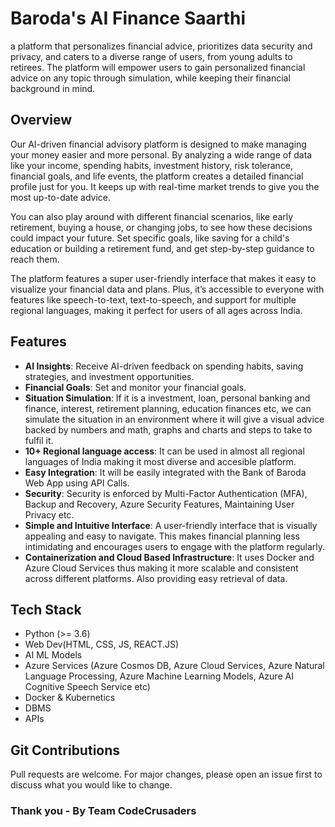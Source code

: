 # Baroda's AI Finance Saarthi
 a platform that personalizes financial advice, prioritizes data security and privacy, and caters to a diverse range of users, from young adults to retirees. The platform will empower users to gain personalized financial advice on any topic through simulation, while keeping their financial background in mind.

## Overview
Our AI-driven financial advisory platform is designed to make managing your money easier and more personal. By analyzing a wide range of data like your income, spending habits, investment history, risk tolerance, financial goals, and life events, the platform creates a detailed financial profile just for you. It keeps up with real-time market trends to give you the most up-to-date advice.

You can also play around with different financial scenarios, like early retirement, buying a house, or changing jobs, to see how these decisions could impact your future. Set specific goals, like saving for a child's education or building a retirement fund, and get step-by-step guidance to reach them.

The platform features a super user-friendly interface that makes it easy to visualize your financial data and plans. Plus, it’s accessible to everyone with features like speech-to-text, text-to-speech, and support for multiple regional languages, making it perfect for users of all ages across India.

## Features

- **AI Insights**: Receive AI-driven feedback on spending habits, saving strategies, and investment opportunities.
- **Financial Goals**: Set and monitor your financial goals.
- **Situation Simulation**: If it is a investment, loan, personal banking and finance, interest, retirement planning, education finances etc, we can simulate the situation in an environment where it will give a visual advice backed by numbers and math, graphs and charts and steps to take to fulfil it.
- **10+ Regional language access**: It can be used in almost all regional languages of India making it most diverse and accesible platform.
- **Easy Integration**: It will be easily integrated with the Bank of Baroda Web App using API Calls.
- **Security**: Security is enforced by Multi-Factor Authentication (MFA), Backup and Recovery, Azure Security Features, Maintaining User Privacy etc.
- **Simple and Intuitive Interface**: A user-friendly interface that is visually appealing and easy to navigate. This makes financial planning less intimidating and encourages users to engage with the platform regularly.
- **Containerization and Cloud Based Infrastructure**: It uses Docker and Azure Cloud Services thus making it more scalable and consistent across different platforms. Also providing easy retrieval of data.

## Tech Stack
- Python (>= 3.6)
- Web Dev(HTML, CSS, JS, REACT.JS)
- AI ML Models
- Azure Services (Azure Cosmos DB, Azure Cloud Services, Azure Natural Language Processing, Azure Machine Learning Models, Azure AI Cognitive Speech Service etc)
- Docker & Kubernetics
- DBMS
- APIs

## Git Contributions
Pull requests are welcome. For major changes, please open an issue first to discuss what you would like to change.

### Thank you - By Team CodeCrusaders
